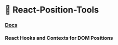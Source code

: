 # 📏 React-Position-Tools
### [Docs](https://react-position-tools.vercel.app/)
### React Hooks and Contexts for DOM Positions

